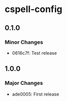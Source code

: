 # cspell-config

## 0.1.0

### Minor Changes

- 0616c7f: Test release

## 1.0.0

### Major Changes

- ade0005: First release
